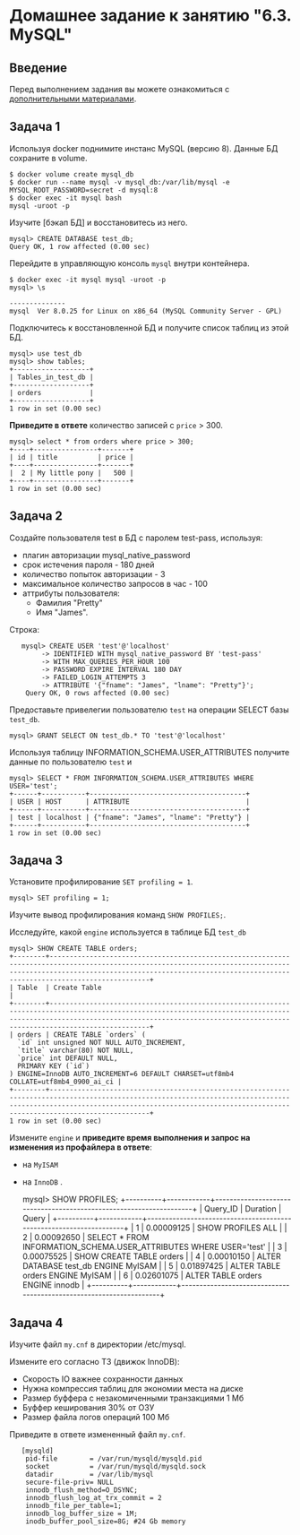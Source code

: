 # Домашнее задание к занятию "6.3. MySQL"

## Введение

Перед выполнением задания вы можете ознакомиться с 
[дополнительными материалами](https://github.com/netology-code/virt-homeworks/tree/master/additional/README.md).

## Задача 1
Используя docker поднимите инстанс MySQL (версию 8). Данные БД сохраните в volume.

    $ docker volume create mysql_db
    $ docker run --name mysql -v mysql_db:/var/lib/mysql -e MYSQL_ROOT_PASSWORD=secret -d mysql:8
    $ docker exec -it mysql bash
    mysql -uroot -p

Изучите [бэкап БД] и восстановитесь из него.

    mysql> CREATE DATABASE test_db;
    Query OK, 1 row affected (0.00 sec)

Перейдите в управляющую консоль `mysql` внутри контейнера.

    $ docker exec -it mysql mysql -uroot -p
    mysql> \s

    --------------
    mysql  Ver 8.0.25 for Linux on x86_64 (MySQL Community Server - GPL)


Подключитесь к восстановленной БД и получите список таблиц из этой БД.
  
    mysql> use test_db
    mysql> show tables;
    +-------------------+
    | Tables_in_test_db |
    +-------------------+
    | orders            |
    +-------------------+
    1 row in set (0.00 sec)

**Приведите в ответе** количество записей с `price` > 300.

    mysql> select * from orders where price > 300;
    +----+----------------+-------+
    | id | title          | price |
    +----+----------------+-------+
    |  2 | My little pony |   500 |
    +----+----------------+-------+
    1 row in set (0.00 sec)

## Задача 2

Создайте пользователя test в БД c паролем test-pass, используя:
- плагин авторизации mysql_native_password
- срок истечения пароля - 180 дней 
- количество попыток авторизации - 3 
- максимальное количество запросов в час - 100
- аттрибуты пользователя:
    - Фамилия "Pretty"
    - Имя "James".

Строка:
  
       mysql> CREATE USER 'test'@'localhost' 
            -> IDENTIFIED WITH mysql_native_password BY 'test-pass' 
            -> WITH MAX_QUERIES_PER_HOUR 100 
            -> PASSWORD EXPIRE INTERVAL 180 DAY 
            -> FAILED_LOGIN_ATTEMPTS 3 
            -> ATTRIBUTE '{"fname": "James", "lname": "Pretty"}';
        Query OK, 0 rows affected (0.00 sec)
    
Предоставьте привелегии пользователю `test` на операции SELECT базы `test_db`.
    
    mysql> GRANT SELECT ON test_db.* TO 'test'@'localhost'
    
Используя таблицу INFORMATION_SCHEMA.USER_ATTRIBUTES получите данные по пользователю `test` и 

    mysql> SELECT * FROM INFORMATION_SCHEMA.USER_ATTRIBUTES WHERE USER='test';
    +------+-----------+---------------------------------------+
    | USER | HOST      | ATTRIBUTE                             |
    +------+-----------+---------------------------------------+
    | test | localhost | {"fname": "James", "lname": "Pretty"} |
    +------+-----------+---------------------------------------+
    1 row in set (0.00 sec)


## Задача 3

Установите профилирование `SET profiling = 1`.

    mysql> SET profiling = 1;
Изучите вывод профилирования команд `SHOW PROFILES;`.

Исследуйте, какой `engine` используется в таблице БД `test_db` 
    
    mysql> SHOW CREATE TABLE orders;
    +--------+-------------------------------------------------------------------------------------------------------------------------------------------------------------------------------------------------------------------------------------------+
    | Table  | Create Table                                                                                                                                                                                                                              |
    +--------+-------------------------------------------------------------------------------------------------------------------------------------------------------------------------------------------------------------------------------------------+
    | orders | CREATE TABLE `orders` (
      `id` int unsigned NOT NULL AUTO_INCREMENT,
      `title` varchar(80) NOT NULL,
      `price` int DEFAULT NULL,
      PRIMARY KEY (`id`)
    ) ENGINE=InnoDB AUTO_INCREMENT=6 DEFAULT CHARSET=utf8mb4 COLLATE=utf8mb4_0900_ai_ci |
    +--------+-------------------------------------------------------------------------------------------------------------------------------------------------------------------------------------------------------------------------------------------+
    1 row in set (0.00 sec)

Измените `engine` и **приведите время выполнения и запрос на изменения из профайлера в ответе**:
- на `MyISAM`
- на `InnoDB`
.

    mysql> SHOW PROFILES;
    +----------+------------+--------------------------------------------------------------------+
    | Query_ID | Duration   | Query                                                              |
    +----------+------------+--------------------------------------------------------------------+
    |        1 | 0.00009125 | SHOW PROFILES ALL                                                  |
    |        2 | 0.00092650 | SELECT * FROM INFORMATION_SCHEMA.USER_ATTRIBUTES WHERE USER='test' |
    |        3 | 0.00075525 | SHOW CREATE TABLE orders                                           |
    |        4 | 0.00010150 | ALTER DATABASE test_db ENGINE MyISAM                               |
    |        5 | 0.01897425 | ALTER TABLE orders ENGINE MyISAM                                   |
    |        6 | 0.02601075 | ALTER TABLE orders ENGINE innodb                                   |
    +----------+------------+--------------------------------------------------------------------+
## Задача 4 

Изучите файл `my.cnf` в директории /etc/mysql.

Измените его согласно ТЗ (движок InnoDB):
- Скорость IO важнее сохранности данных
- Нужна компрессия таблиц для экономии места на диске
- Размер буффера с незакомиченными транзакциями 1 Мб
- Буффер кеширования 30% от ОЗУ
- Размер файла логов операций 100 Мб

Приведите в ответе измененный файл `my.cnf`.
   
       [mysqld]
        pid-file        = /var/run/mysqld/mysqld.pid
        socket          = /var/run/mysqld/mysqld.sock
        datadir         = /var/lib/mysql
        secure-file-priv= NULL
        innodb_flush_method=O_DSYNC;
        innodb_flush_log_at_trx_commit = 2
        innodb_file_per_table=1;
        innodb_log_buffer_size = 1M;
        inodb_buffer_pool_size=8G; #24 Gb memory
